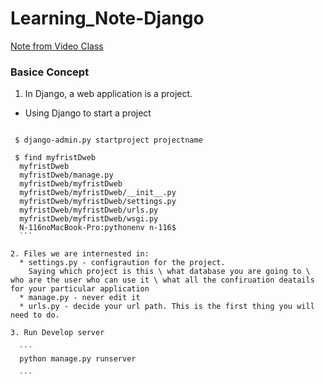# Learning_Note-Django

[Note from Video Class](https://www.youtube.com/watch?v=zTNA0MtZwso)

### Basice Concept
1. In Django, a web application is a project.
  * Using Django to start a project 
  
  ```
    
   $ django-admin.py startproject projectname
 
   $ find myfristDweb
    myfristDweb
    myfristDweb/manage.py
    myfristDweb/myfristDweb
    myfristDweb/myfristDweb/__init__.py
    myfristDweb/myfristDweb/settings.py
    myfristDweb/myfristDweb/urls.py
    myfristDweb/myfristDweb/wsgi.py
    N-116noMacBook-Pro:pythonenv n-116$ 
    ```
    
 2. Files we are internested in:
    * settings.py - configraution for the project. 
      Saying which project is this \ what database you are going to \ who are the user who can use it \ what all the confiruation deatails for your particular application 
    * manage.py - never edit it
    * urls.py - decide your url path. This is the first thing you will need to do.
 
 3. Run Develop server
    
    ```
    python manage.py runserver
    
    ```
      
     
      
      
    
